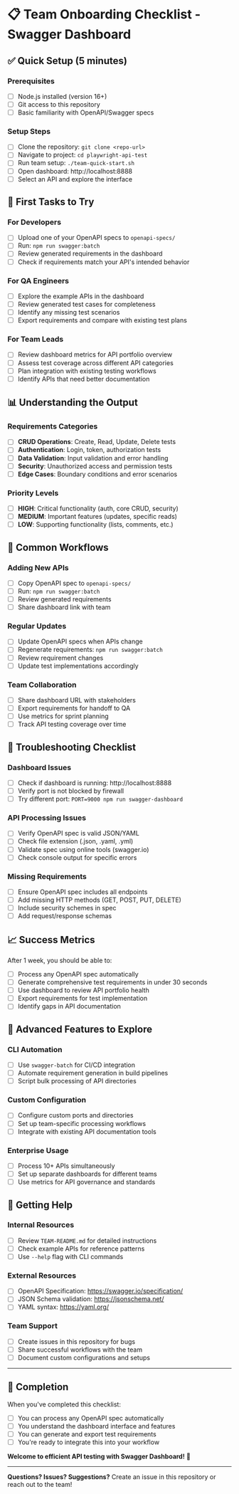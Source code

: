 # 📋 Team Onboarding Checklist - Swagger Dashboard

## ✅ Quick Setup (5 minutes)

### Prerequisites
- [ ] Node.js installed (version 16+)
- [ ] Git access to this repository
- [ ] Basic familiarity with OpenAPI/Swagger specs

### Setup Steps
- [ ] Clone the repository: `git clone <repo-url>`
- [ ] Navigate to project: `cd playwright-api-test`
- [ ] Run team setup: `./team-quick-start.sh`
- [ ] Open dashboard: http://localhost:8888
- [ ] Select an API and explore the interface

## 🎯 First Tasks to Try

### For Developers
- [ ] Upload one of your OpenAPI specs to `openapi-specs/`
- [ ] Run: `npm run swagger:batch`
- [ ] Review generated requirements in the dashboard
- [ ] Check if requirements match your API's intended behavior

### For QA Engineers  
- [ ] Explore the example APIs in the dashboard
- [ ] Review generated test cases for completeness
- [ ] Identify any missing test scenarios
- [ ] Export requirements and compare with existing test plans

### For Team Leads
- [ ] Review dashboard metrics for API portfolio overview
- [ ] Assess test coverage across different API categories
- [ ] Plan integration with existing testing workflows
- [ ] Identify APIs that need better documentation

## 📊 Understanding the Output

### Requirements Categories
- [ ] **CRUD Operations**: Create, Read, Update, Delete tests
- [ ] **Authentication**: Login, token, authorization tests  
- [ ] **Data Validation**: Input validation and error handling
- [ ] **Security**: Unauthorized access and permission tests
- [ ] **Edge Cases**: Boundary conditions and error scenarios

### Priority Levels
- [ ] **HIGH**: Critical functionality (auth, core CRUD, security)
- [ ] **MEDIUM**: Important features (updates, specific reads)
- [ ] **LOW**: Supporting functionality (lists, comments, etc.)

## 🔧 Common Workflows

### Adding New APIs
- [ ] Copy OpenAPI spec to `openapi-specs/`
- [ ] Run: `npm run swagger:batch`
- [ ] Review generated requirements
- [ ] Share dashboard link with team

### Regular Updates
- [ ] Update OpenAPI specs when APIs change
- [ ] Regenerate requirements: `npm run swagger:batch`
- [ ] Review requirement changes
- [ ] Update test implementations accordingly

### Team Collaboration
- [ ] Share dashboard URL with stakeholders
- [ ] Export requirements for handoff to QA
- [ ] Use metrics for sprint planning
- [ ] Track API testing coverage over time

## 🚨 Troubleshooting Checklist

### Dashboard Issues
- [ ] Check if dashboard is running: http://localhost:8888
- [ ] Verify port is not blocked by firewall
- [ ] Try different port: `PORT=9000 npm run swagger-dashboard`

### API Processing Issues  
- [ ] Verify OpenAPI spec is valid JSON/YAML
- [ ] Check file extension (.json, .yaml, .yml)
- [ ] Validate spec using online tools (swagger.io)
- [ ] Check console output for specific errors

### Missing Requirements
- [ ] Ensure OpenAPI spec includes all endpoints
- [ ] Add missing HTTP methods (GET, POST, PUT, DELETE)
- [ ] Include security schemes in spec
- [ ] Add request/response schemas

## 📈 Success Metrics

After 1 week, you should be able to:
- [ ] Process any OpenAPI spec automatically
- [ ] Generate comprehensive test requirements in under 30 seconds
- [ ] Use dashboard to review API portfolio health
- [ ] Export requirements for test implementation
- [ ] Identify gaps in API documentation

## 🎯 Advanced Features to Explore

### CLI Automation
- [ ] Use `swagger-batch` for CI/CD integration
- [ ] Automate requirement generation in build pipelines
- [ ] Script bulk processing of API directories

### Custom Configuration
- [ ] Configure custom ports and directories
- [ ] Set up team-specific processing workflows
- [ ] Integrate with existing API documentation tools

### Enterprise Usage
- [ ] Process 10+ APIs simultaneously
- [ ] Set up separate dashboards for different teams
- [ ] Use metrics for API governance and standards

## 🤝 Getting Help

### Internal Resources
- [ ] Review `TEAM-README.md` for detailed instructions
- [ ] Check example APIs for reference patterns
- [ ] Use `--help` flag with CLI commands

### External Resources
- [ ] OpenAPI Specification: https://swagger.io/specification/
- [ ] JSON Schema validation: https://jsonschema.net/
- [ ] YAML syntax: https://yaml.org/

### Team Support
- [ ] Create issues in this repository for bugs
- [ ] Share successful workflows with the team
- [ ] Document custom configurations and setups

---

## 🎉 Completion

When you've completed this checklist:
- [ ] You can process any OpenAPI spec automatically
- [ ] You understand the dashboard interface and features
- [ ] You can generate and export test requirements
- [ ] You're ready to integrate this into your workflow

**Welcome to efficient API testing with Swagger Dashboard!** 🚀

---

**Questions? Issues? Suggestions?**
Create an issue in this repository or reach out to the team!
